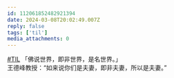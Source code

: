 ```yaml
---
id: 112061852482921394
date: 2024-03-08T20:02:49.007Z
reply: false
tags: ['til']
media_attachments: 0
---
```


[#TIL](https://e5n.cc/tags/TIL) 「佛说世界，即非世界，是名世界。」  
王德峰教授：“如来说你们是夫妻，即非夫妻，所以是夫妻。”

